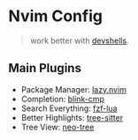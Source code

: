 # Nvim Config
> work better with [devshells](https://github.com/acehinnnqru/devshells).

## Main Plugins
- Package Manager: [lazy.nvim](https://github.com/folke/lazy.nvim)
- Completion: [blink-cmp](https://github.com/Saghen/blink.cmp)
- Search Everything: [fzf-lua](https://github.com/ibhagwan/fzf-lua)
- Better Highlights: [tree-sitter](https://github.com/nvim-treesitter/nvim-treesitter)
- Tree View: [neo-tree](https://github.com/nvim-neo-tree/neo-tree.nvim)

